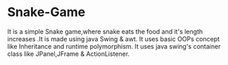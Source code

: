 # Snake-Game
It is a simple Snake game,where snake eats the food and it's length increases .It is made using java Swing & awt.
It uses basic OOPs concept like Inheritance and runtime polymorphism.
It uses java swing's container class like JPanel,JFrame & ActionListener.

